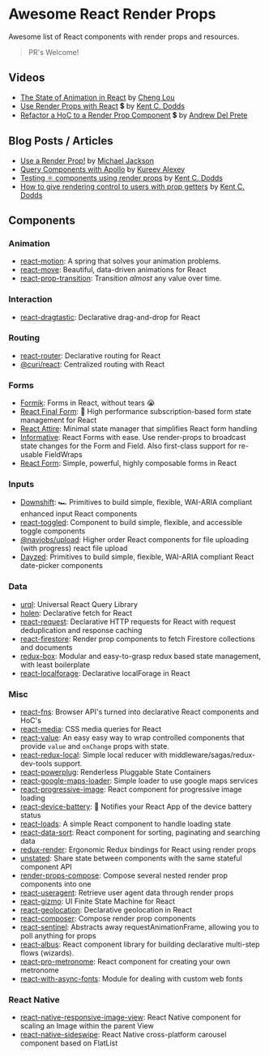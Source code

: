 # Awesome React Render Props

Awesome list of React components with render props and resources.

> PR's Welcome!

## Videos

-  [The State of Animation in React](https://www.youtube.com/watch?v=1tavDv5hXpo) by [Cheng Lou](https://twitter.com/_chenglou)
-  [Use Render Props with React](https://egghead.io/lessons/react-use-render-props-with-react) 💲 by [Kent C. Dodds](https://twitter.com/kentcdodds)
-  [Refactor a HoC to a Render Prop Component](https://egghead.io/lessons/react-refactor-a-higher-order-component-to-a-render-prop-component) 💲 by [Andrew Del Prete](https://twitter.com/andrewdelprete)

## Blog Posts / Articles

- [Use a Render Prop!](https://cdb.reacttraining.com/use-a-render-prop-50de598f11ce) by [Michael Jackson](https://twitter.com/mjackson)
- [Query Components with Apollo](https://dev-blog.apollodata.com/query-components-with-apollo-ec603188c157) by [Kureev Alexey](https://twitter.com/kureevalexey)
- [Testing ⚛️ components using render props](https://blog.kentcdodds.com/5623ab1814c) by [Kent C. Dodds](https://twitter.com/kentcdodds)
- [How to give rendering control to users with prop getters](https://blog.kentcdodds.com/549eaef76acf) by [Kent C. Dodds](https://twitter.com/kentcdodds)

## Components

### Animation

- [react-motion](https://github.com/chenglou/react-motion): A spring that solves your animation problems.
- [react-move](https://github.com/react-tools/react-move): Beautiful, data-driven animations for React
- [react-prop-transition](https://github.com/imranolas/react-prop-transition): Transition _almost_ any value over time.

### Interaction

- [react-dragtastic](https://github.com/chrisjpatty/react-dragtastic): Declarative drag-and-drop for React

### Routing

- [react-router](https://github.com/reacttraining/react-router): Declarative routing for React
- [@curi/react](https://curi.js.org/packages/@curi/react): Centralized routing with React

### Forms

- [Formik](https://github.com/jaredpalmer/formik): Forms in React, without tears 😭
- [React Final Form](https://github.com/final-form/react-final-form): 🏁 High performance subscription-based form state management for React
- [React Attire](https://github.com/gianmarcotoso/react-attire): Minimal state manager that simplifies React form handling
- [Informative](https://github.com/bradwestfall/informative): React Forms with ease. Use render-props to broadcast state
changes for the Form and Field. Also first-class support for re-usable FieldWraps
- [React Form](https://github.com/react-tools/react-form): Simple, powerful, highly composable forms in React

### Inputs

- [Downshift](https://github.com/paypal/downshift): 🏎 Primitives to build simple, flexible, WAI-ARIA compliant enhanced input React components
- [react-toggled](https://github.com/kentcdodds/react-toggled): Component to build simple, flexible, and accessible toggle components
- [@navjobs/upload](https://github.com/navjobs/upload): Higher order React components for file uploading (with progress) react file upload
- [Dayzed](https://github.com/deseretdigital/dayzed): Primitives to build simple, flexible, WAI-ARIA compliant React date-picker components

### Data

- [urql](https://github.com/FormidableLabs/urql): Universal React Query Library
- [holen](https://github.com/tkh44/holen): Declarative fetch for React
- [react-request](https://github.com/jmeas/react-request): Declarative HTTP requests for React with request deduplication and response caching
- [react-firestore](https://github.com/green-arrow/react-firestore): Render prop components to fetch Firestore collections and documents
- [redux-box](https://github.com/anish000kumar/redux-box): Modular and easy-to-grasp redux based state management, with least boilerplate
- [react-localforage](https://github.com/tkh44/react-localforage): Declarative localForage in React

### Misc

- [react-fns](https://github.com/jaredpalmer/react-fns): Browser API's turned into declarative React components and HoC's
- [react-media](https://github.com/reacttraining/react-media): CSS media queries for React
- [react-value](https://github.com/JedWatson/react-value): An easy easy way to wrap controlled components that provide `value` and `onChange` props with state.
- [react-redux-local](https://github.com/imflavio/react-redux-local): Simple local reducer with middleware/sagas/redux-dev-tools support.
- [react-powerplug](https://github.com/renatorib/react-powerplug): Renderless Pluggable State Containers
- [react-google-maps-loader](https://github.com/xuopled/react-google-maps-loader): Simple loader to use google maps services
- [react-progressive-image](https://github.com/FormidableLabs/react-progressive-image): React component for progressive image loading
- [react-device-battery](https://github.com/zanonnicola/react-device-battery): 🔋 Notifies your React App of the device battery status
- [react-loads](https://github.com/jxom/react-loads): A simple React component to handle loading state
- [react-data-sort](https://github.com/corjen/react-data-sort): React component for sorting, paginating and searching data
- [redux-render](https://github.com/jsonnull/redux-render): Ergonomic Redux bindings for React using render props
- [unstated](https://github.com/thejameskyle/unstated): Share state between components with the same stateful component API
- [render-props-compose](https://github.com/gnapse/render-props-compose): Compose several nested render prop components into one
- [react-useragent](https://github.com/jonstuebe/react-useragent): Retrieve user agent data through render props
- [react-gizmo](https://github.com/KadoBOT/react-gizmo): UI Finite State Machine for React
- [react-geolocation](https://github.com/tkh44/react-geolocation): Declarative geolocation in React
- [react-composer](https://github.com/jmeas/react-composer): Compose render prop components
- [react-sentinel](https://github.com/YurkaninRyan/react-sentinel): Abstracts away requestAnimationFrame, allowing you to poll anything for props
- [react-albus](https://github.com/americanexpress/react-albus): React component library for building declarative multi-step flows (wizards).
- [react-pro-metronome](https://github.com/rigobauer/react-pro-metronome): React component for creating your own metronome
- [react-with-async-fonts](https://github.com/sergeybekrin/react-with-async-fonts): Module for dealing with custom web fonts

### React Native

- [react-native-responsive-image-view](https://github.com/wKovacs64/react-native-responsive-image-view): React Native component for scaling an Image within the parent View
- [react-native-sideswipe](https://github.com/kkemple/react-native-sideswipe): React Native cross-platform carousel component based on FlatList
